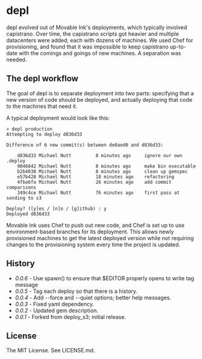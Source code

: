 # depl

depl evolved out of Movable Ink's deployments, which typically involved capistrano. Over time, the capistrano scripts got heavier and multiple datacenters were added, each with dozens of machines. We used Chef for provisioning, and found that it was impossible to keep capistrano up-to-date with the comings and goings of new machines. A separation was needed.

## The depl workflow

The goal of depl is to separate deployment into two parts: specifying that a new version of code should be deployed, and actually deploying that code to the machines that need it.

A typical deployment would look like this:

    » depl production
    Attempting to deploy d836d33

    Difference of 6 new commit(s) between de0aed0 and d836d33:

        d836d33 Michael Nutt         8 minutes ago	   ignore our own .deploy
        9046842 Michael Nutt         8 minutes ago	   make bin executable
        b2b4038 Michael Nutt         8 minutes ago	   clean up gemspec
        e57b428 Michael Nutt         18 minutes ago	   refactoring
        4fba6fa Michael Nutt         26 minutes ago	   add commit comparisons
        349c4ce Michael Nutt         76 minutes ago	   first pass at sending to s3

    Deploy? ([y]es / [n]o / [g]ithub) : y
    Deployed d836d33

Movable Ink uses Chef to push out new code, and Chef is set up to use environment-based branches for its deployment. This allows newly provisioned machines to get the latest deployed version while not requiring changes to the provisioning system every time the project is updated.

## History

* _0.0.6_ - Use spawn() to ensure that $EDITOR properly opens to write tag message
* _0.0.5_ - Tag each deploy so that there is a history.
* _0.0.4_ - Add --force and --quiet options; better help messages.
* _0.0.3_ - Fixed yaml dependency.
* _0.0.2_ - Updated gem description.
* _0.0.1_ - Forked from deploy_s3; initial release.

## License

The MIT License. See LICENSE.md.
